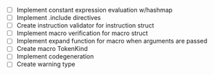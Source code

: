 - [ ] Implement constant expression evaluation w/hashmap
- [ ] Implement .include directives
- [ ] Create instruction validator for instruction struct
- [ ] Implement macro verification for macro struct 
- [ ] Implement expand function for macro when arguments are passed
- [ ] Create macro TokenKind
- [ ] Implement codegeneration
- [ ] Create warning type
